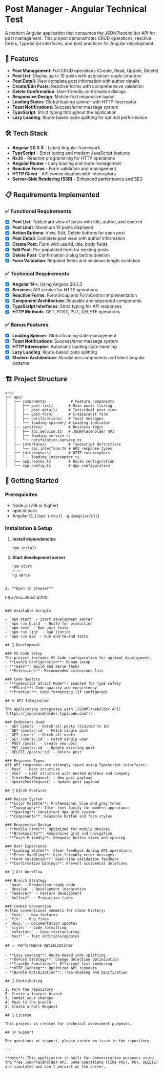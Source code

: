 # Post Manager - Angular Technical Test

A modern Angular application that consumes the JSONPlaceholder API for post management. This project demonstrates CRUD operations, reactive forms, TypeScript interfaces, and best practices for Angular development.

## 🚀 Features

- **Post Management**: Full CRUD operations (Create, Read, Update, Delete)
- **Post List**: Display up to 10 posts with pagination-ready structure
- **Post Detail**: View complete post information with author details
- **Create/Edit Posts**: Reactive forms with comprehensive validation
- **Delete Confirmation**: User-friendly confirmation dialogs
- **Responsive Design**: Mobile-first responsive layout
- **Loading States**: Global loading spinner with HTTP interceptor
- **Toast Notifications**: Success/error message system
- **TypeScript**: Strict typing throughout the application
- **Lazy Loading**: Route-based code splitting for optimal performance

## 🛠 Tech Stack

- **Angular 20.3.3** - Latest Angular framework
- **TypeScript** - Strict typing and modern JavaScript features
- **RxJS** - Reactive programming for HTTP operations
- **Angular Router** - Lazy loading and route management
- **Reactive Forms** - Form validation and management
- **HTTP Client** - API communication with interceptors
- **Server-Side Rendering (SSR)** - Enhanced performance and SEO

## 📋 Requirements Implemented

### ✅ Functional Requirements

- [x] **Post List**: Table/card view of posts with title, author, and content
- [x] **Post Limit**: Maximum 10 posts displayed
- [x] **Action Buttons**: View, Edit, Delete buttons for each post
- [x] **Post Detail**: Complete post view with author information
- [x] **Create Post**: Form with userId, title, body fields
- [x] **Edit Post**: Pre-populated form for existing posts
- [x] **Delete Post**: Confirmation dialog before deletion
- [x] **Form Validation**: Required fields and minimum length validation

### ✅ Technical Requirements

- [x] **Angular 14+**: Using Angular 20.3.3
- [x] **Services**: API service for HTTP operations
- [x] **Reactive Forms**: FormGroup and FormControl implementation
- [x] **Component Architecture**: Reusable and separated components
- [x] **TypeScript Interfaces**: Strict typing for API responses
- [x] **HTTP Methods**: GET, POST, PUT, DELETE operations

### ✅ Bonus Features

- [x] **Loading Spinner**: Global loading state management
- [x] **Toast Notifications**: Success/error message system
- [x] **HTTP Interceptor**: Automatic loading state handling
- [x] **Lazy Loading**: Route-based code splitting
- [x] **Modern Architecture**: Standalone components and latest Angular patterns

## 🏗 Project Structure

```
src/
├── app/
│   ├── components/           # Feature components
│   │   ├── post-list/       # Main posts listing
│   │   ├── post-detail/     # Individual post view
│   │   ├── post-form/       # Create/edit form
│   │   ├── notifications/   # Toast messages
│   │   └── loading-spinner/ # Loading indicator
│   ├── services/            # Business logic
│   │   ├── api.service.ts   # JSONPlaceholder API
│   │   ├── loading.service.ts
│   │   └── notification.service.ts
│   ├── interfaces/          # TypeScript definitions
│   │   └── api.interface.ts # API response types
│   ├── interceptors/        # HTTP interceptors
│   │   └── loading.interceptor.ts
│   ├── app.routes.ts        # Route configuration
│   └── app.config.ts        # App configuration
```

## 🚦 Getting Started

### Prerequisites

- Node.js (v18 or higher)
- npm or yarn
- Angular CLI (`npm install -g @angular/cli`)

### Installation & Setup

1. **Install dependencies**

   ```bash
   npm install
   ```

2. **Start development server**
   ```bash
   npm start
   # or
   ng serve
   ```

```

3. **Open in browser**
```

http://localhost:4200

```

### Available Scripts

- `npm start` - Start development server
- `npm run build` - Build for production
- `npm test` - Run unit tests
- `npm run lint` - Run linting
- `npm run e2e` - Run end-to-end tests

## 🔧 Development

### VS Code Setup
The project includes VS Code configuration for optimal development:
- **Launch Configuration**: Debug setup
- **Tasks**: Build and serve tasks
- **Extensions**: Recommended extensions list

### Code Quality
- **TypeScript Strict Mode**: Enabled for type safety
- **ESLint**: Code quality and consistency
- **Prettier**: Code formatting (if configured)

## 🌐 API Integration

The application integrates with [JSONPlaceholder API](https://jsonplaceholder.typicode.com/):

### Endpoints Used
- `GET /posts` - Fetch all posts (limited to 10)
- `GET /posts/:id` - Fetch single post
- `GET /users` - Fetch all users
- `GET /users/:id` - Fetch single user
- `POST /posts` - Create new post
- `PUT /posts/:id` - Update existing post
- `DELETE /posts/:id` - Delete post

### Response Types
All API responses are strongly typed using TypeScript interfaces:
- `Post` - Post structure
- `User` - User structure with nested Address and Company
- `CreatePostRequest` - New post payload
- `UpdatePostRequest` - Update post payload

## 🎨 UI/UX Features

### Design System
- **Color Palette**: Professional blue and gray tones
- **Typography**: Inter font family for modern appearance
- **Spacing**: Consistent 8px grid system
- **Components**: Reusable button and form styles

### Responsive Design
- **Mobile First**: Optimized for mobile devices
- **Breakpoints**: Responsive grid and navigation
- **Touch Friendly**: Adequate button sizes and spacing

### User Experience
- **Loading States**: Clear feedback during API operations
- **Error Handling**: User-friendly error messages
- **Form Validation**: Real-time validation feedback
- **Confirmation Dialogs**: Prevent accidental deletions

## 🔄 Git Workflow

### Branch Strategy
- `main` - Production-ready code
- `develop` - Development integration
- `feature/*` - Feature development
- `hotfix/*` - Production fixes

### Commit Convention
Follow conventional commits for clear history:
- `feat:` - New features
- `fix:` - Bug fixes
- `docs:` - Documentation updates
- `style:` - Code formatting
- `refactor:` - Code restructuring
- `test:` - Test additions/updates

## 📈 Performance Optimizations

- **Lazy Loading**: Route-based code splitting
- **OnPush Strategy**: Change detection optimization
- **TrackBy Functions**: Efficient list rendering
- **HTTP Caching**: Optimized API requests
- **Bundle Optimization**: Tree-shaking and minification

## 🤝 Contributing

1. Fork the repository
2. Create a feature branch
3. Commit your changes
4. Push to the branch
5. Create a Pull Request

## 📄 License

This project is created for technical assessment purposes.

## 🙋‍♂️ Support

For questions or support, please create an issue in the repository.

---

**Note**: This application is built for demonstration purposes using the free JSONPlaceholder API. Some operations (like POST, PUT, DELETE) are simulated and don't persist on the server.
```
